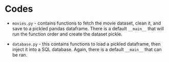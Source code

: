 # Codes

* `movies.py` - contains functions to fetch the movie dataset, clean it, and save to a pickled pandas dataframe. There is a default `__main__` that will run the function order and create the dataset pickle. 

* `database.py` - this contains functions to load a pickled dataframe, then inject it into a SQL database. Again, there is a default `__main__` that can be ran. 


